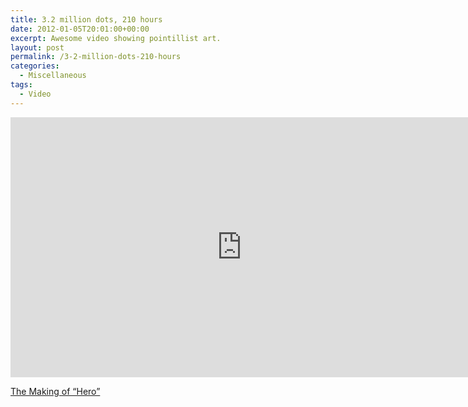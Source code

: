```yaml
---
title: 3.2 million dots, 210 hours
date: 2012-01-05T20:01:00+00:00
excerpt: Awesome video showing pointillist art.
layout: post
permalink: /3-2-million-dots-210-hours
categories:
  - Miscellaneous
tags:
  - Video
---
```

<iframe src="https://player.vimeo.com/video/33091687?color=ffffff" width="740" height="416" frameborder="0" allowfullscreen="allowfullscreen"></iframe>

[The Making of “Hero”](https://vimeo.com/33091687)